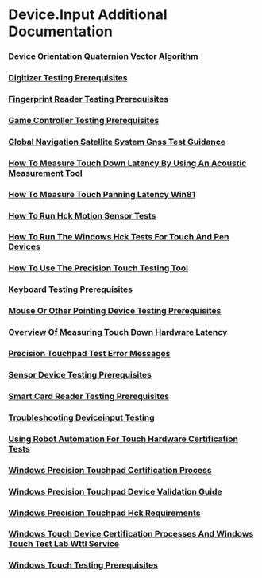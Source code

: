 # Device.Input Additional Documentation
### [Device Orientation Quaternion Vector Algorithm](testref/device_orientation_quaternion_vector_algorithm.md.md)
### [Digitizer Testing Prerequisites](testref/digitizer_testing_prerequisites.md.md)
### [Fingerprint Reader Testing Prerequisites](testref/fingerprint_reader_testing_prerequisites.md.md)
### [Game Controller Testing Prerequisites](testref/game_controller_testing_prerequisites.md.md)
### [Global Navigation Satellite System  Gnss  Test Guidance](testref/global_navigation_satellite_system__gnss__test_guidance.md.md)
### [How To Measure Touch Down Latency By Using An Acoustic Measurement Tool](testref/how_to_measure_touch_down_latency_by_using_an_acoustic_measurement_tool.md.md)
### [How To Measure Touch Panning Latency Win81](testref/how_to_measure_touch_panning_latency_win81.md.md)
### [How To Run Hck Motion Sensor Tests](testref/how_to_run_hck_motion_sensor_tests.md.md)
### [How To Run The Windows Hck Tests For Touch And Pen Devices](testref/how_to_run_the_windows_hck_tests_for_touch_and_pen_devices.md.md)
### [How To Use The Precision Touch Testing Tool](testref/how_to_use_the_precision_touch_testing_tool.md.md)
### [Keyboard Testing Prerequisites](testref/keyboard_testing_prerequisites.md.md)
### [Mouse Or Other Pointing Device Testing Prerequisites](testref/mouse_or_other_pointing_device_testing_prerequisites.md.md)
### [Overview Of Measuring Touch Down Hardware Latency](testref/overview_of_measuring_touch_down_hardware_latency.md.md)
### [Precision Touchpad Test Error Messages](testref/precision_touchpad_test_error_messages.md.md)
### [Sensor Device Testing Prerequisites](testref/sensor_device_testing_prerequisites.md.md)
### [Smart Card Reader Testing Prerequisites](testref/smart_card_reader_testing_prerequisites.md.md)
### [Troubleshooting Deviceinput Testing](testref/troubleshooting_deviceinput_testing.md.md)
### [Using Robot Automation For Touch Hardware Certification Tests](testref/using_robot_automation_for_touch_hardware_certification_tests.md.md)
### [Windows Precision Touchpad Certification Process](testref/windows_precision_touchpad_certification_process.md.md)
### [Windows Precision Touchpad Device Validation Guide](testref/windows_precision_touchpad_device_validation_guide.md.md)
### [Windows Precision Touchpad Hck Requirements](testref/windows_precision_touchpad_hck_requirements.md.md)
### [Windows Touch Device Certification Processes And Windows Touch Test Lab  Wttl  Service](testref/windows_touch_device_certification_processes_and_windows_touch_test_lab__wttl__service.md.md)
### [Windows Touch Testing Prerequisites](testref/windows_touch_testing_prerequisites.md.md)
